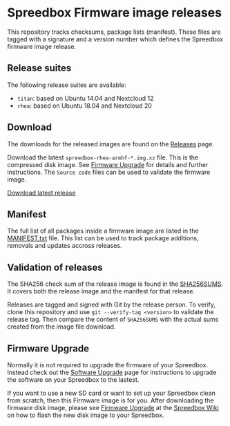 # Spreedbox Firmware image releases

This repository tracks checksums, package lists (manifest). These files are tagged with a signature and a version number which defines the Spreedbox firmware image release.

## Release suites

The following release suites are available:

- `titan`: based on Ubuntu 14.04 and Nextcloud 12
- `rhea`: based on Ubuntu 18.04 and Nextcloud 20

## Download

The downloads for the released images are found on the [Releases](https://github.com/spreedbox/spreedbox-firmware/releases) page.

Download the latest `spreedbox-rhea-armhf-*.img.xz` file. This is the compressed disk image. See [Firmware Upgrade](#firmware-upgrade) for details and further instructions. The `Source code` files can be used to validate the firmware image.

[Download latest release](https://github.com/spreedbox/spreedbox-firmware/releases/latest)

## Manifest

The full list of all packages inside a firmware image are listed in the [MANIFEST.txt](MANIFEST.txt) file. This list can be used to track package additions, removals and updates accross releases.

## Validation of releases

The SHA256 check sum of the release image is found in the [SHA256SUMS](SHA256SUMS). It covers both the release image and the manifest for that release.

Releases are tagged and signed with Git by the release person. To verify, clone this repository and use `git --verify-tag <version>` to validate the release tag. Then compare the content of `SHA256SUMS` with the actual sums created from the image file download.

## Firmware Upgrade

Normally it is not required to upgrade the firmware of your Spreedbox. Instead check out the [Software Upgrade](https://github.com/spreedbox/spreedbox/wiki/Software-Update) page for instructions to upgrade the software on your Spreedbox to the lastest.

If you want to use a new SD card or want to set up your Spreedbox clean from scratch, then this Firmware image is for you. After downloading the firmware disk image, please see [Firmware Upgrade](https://github.com/spreedbox/spreedbox/wiki/Firmware-Upgrade) at the [Spreedbox Wiki](https://github.com/spreedbox/spreedbox/wiki) on how to flash the new disk image to your Spreedbox.

